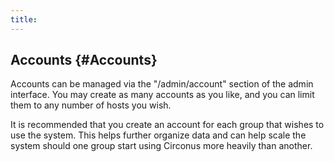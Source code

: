 ```yaml
---
title:
---
```


## Accounts {#Accounts}
Accounts can be managed via the "/admin/account" section of the admin interface.  You may create as many accounts as you like, and you can limit them to any number of hosts you wish.

It is recommended that you create an account for each group that wishes to use the system. This helps further organize data and can help scale the system should one group start using Circonus more heavily than another.
